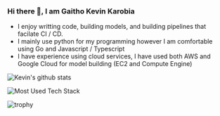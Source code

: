 ### Hi there 👋, I am Gaitho Kevin Karobia

 - I enjoy writting code, building models, and building pipelines that facilate CI / CD. 
 - I mainly use python for my programming however I am comfortable using Go and Javascript / Typescript
 - I have experience using cloud services,  I have used both AWS and Google Cloud for model building (EC2 and Compute Engine)

 ![Kevin's github stats](https://github-readme-stats.vercel.app/api?username=Jabor047&count_private=true&show_icons=true&theme=synthwave&hide_rank=false&include_all_commits=true)
 
 ![Most Used Tech Stack](https://github-readme-stats.vercel.app/api/top-langs/?username=Jabor047)
 
 ![trophy](https://github-profile-trophy.vercel.app/?username=Jabor047)
 
<!--
**Jabor047/Jabor047** is a ✨ _special_ ✨ repository because its `README.md` (this file) appears on your GitHub profile.

Here are some ideas to get you started:

- 🔭 I’m currently working on ...
- 🌱 I’m currently learning ...
- 👯 I’m looking to collaborate on ...
- 🤔 I’m looking for help with ...
- 💬 Ask me about ...
- 📫 How to reach me: ...
- 😄 Pronouns: ...
- ⚡ Fun fact: ...
-->
